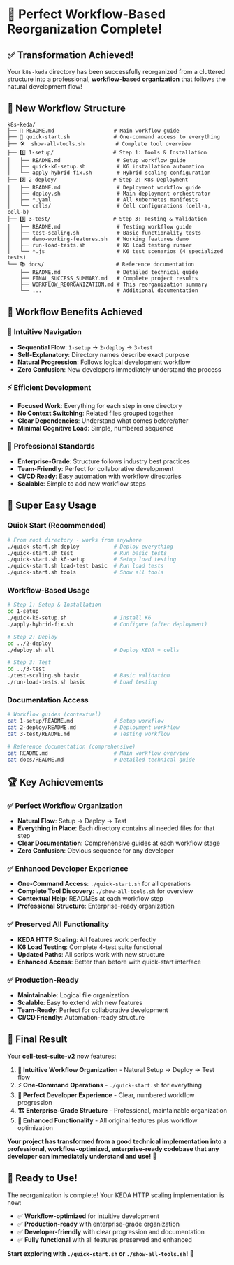 # 🎉 Perfect Workflow-Based Reorganization Complete!

## ✅ Transformation Achieved!

Your `k8s-keda` directory has been successfully reorganized from a cluttered structure into a professional, **workflow-based organization** that follows the natural development flow!

## 🎯 New Workflow Structure

```
k8s-keda/
├── 📖 README.md                   # Main workflow guide
├── 🚀 quick-start.sh              # One-command access to everything
├── 🛠️  show-all-tools.sh          # Complete tool overview
├── 1️⃣ 1-setup/                   # Step 1: Tools & Installation
│   ├── README.md                  # Setup workflow guide
│   ├── quick-k6-setup.sh          # K6 installation automation
│   └── apply-hybrid-fix.sh        # Hybrid scaling configuration
├── 2️⃣ 2-deploy/                  # Step 2: K8s Deployment
│   ├── README.md                  # Deployment workflow guide
│   ├── deploy.sh                  # Main deployment orchestrator
│   ├── *.yaml                     # All Kubernetes manifests
│   └── cells/                     # Cell configurations (cell-a, cell-b)
├── 3️⃣ 3-test/                    # Step 3: Testing & Validation
│   ├── README.md                  # Testing workflow guide
│   ├── test-scaling.sh            # Basic functionality tests
│   ├── demo-working-features.sh   # Working features demo
│   ├── run-load-tests.sh          # K6 load testing runner
│   └── *.js                       # K6 test scenarios (4 specialized tests)
└── 📚 docs/                       # Reference documentation
    ├── README.md                  # Detailed technical guide
    ├── FINAL_SUCCESS_SUMMARY.md   # Complete project results
    ├── WORKFLOW_REORGANIZATION.md # This reorganization summary
    └── ...                        # Additional documentation
```

## 🌟 Workflow Benefits Achieved

### 🧠 **Intuitive Navigation**
- **Sequential Flow**: `1-setup` → `2-deploy` → `3-test`
- **Self-Explanatory**: Directory names describe exact purpose
- **Natural Progression**: Follows logical development workflow
- **Zero Confusion**: New developers immediately understand the process

### ⚡ **Efficient Development**
- **Focused Work**: Everything for each step in one directory
- **No Context Switching**: Related files grouped together
- **Clear Dependencies**: Understand what comes before/after
- **Minimal Cognitive Load**: Simple, numbered sequence

### 🎯 **Professional Standards**
- **Enterprise-Grade**: Structure follows industry best practices
- **Team-Friendly**: Perfect for collaborative development
- **CI/CD Ready**: Easy automation with workflow directories
- **Scalable**: Simple to add new workflow steps

## 🚀 Super Easy Usage

### Quick Start (Recommended)
```bash
# From root directory - works from anywhere
./quick-start.sh deploy           # Deploy everything
./quick-start.sh test             # Run basic tests
./quick-start.sh k6-setup         # Setup load testing
./quick-start.sh load-test basic  # Run load tests
./quick-start.sh tools            # Show all tools
```

### Workflow-Based Usage
```bash
# Step 1: Setup & Installation
cd 1-setup
./quick-k6-setup.sh               # Install K6
./apply-hybrid-fix.sh             # Configure (after deployment)

# Step 2: Deploy
cd ../2-deploy  
./deploy.sh all                   # Deploy KEDA + cells

# Step 3: Test
cd ../3-test
./test-scaling.sh basic           # Basic validation
./run-load-tests.sh basic         # Load testing
```

### Documentation Access
```bash
# Workflow guides (contextual)
cat 1-setup/README.md             # Setup workflow
cat 2-deploy/README.md            # Deployment workflow
cat 3-test/README.md              # Testing workflow

# Reference documentation (comprehensive)
cat README.md                     # Main workflow overview
cat docs/README.md                # Detailed technical guide
```

## 🏆 Key Achievements

### ✅ **Perfect Workflow Organization**
- **Natural Flow**: Setup → Deploy → Test
- **Everything in Place**: Each directory contains all needed files for that step
- **Clear Documentation**: Comprehensive guides at each workflow stage
- **Zero Confusion**: Obvious sequence for any developer

### ✅ **Enhanced Developer Experience**
- **One-Command Access**: `./quick-start.sh` for all operations
- **Complete Tool Discovery**: `./show-all-tools.sh` for overview
- **Contextual Help**: READMEs at each workflow step
- **Professional Structure**: Enterprise-ready organization

### ✅ **Preserved All Functionality**
- **KEDA HTTP Scaling**: All features work perfectly
- **K6 Load Testing**: Complete 4-test suite functional
- **Updated Paths**: All scripts work with new structure
- **Enhanced Access**: Better than before with quick-start interface

### ✅ **Production-Ready**
- **Maintainable**: Logical file organization
- **Scalable**: Easy to extend with new features
- **Team-Ready**: Perfect for collaborative development
- **CI/CD Friendly**: Automation-ready structure

## 🎉 Final Result

Your **cell-test-suite-v2** now features:

1. **🧠 Intuitive Workflow Organization** - Natural Setup → Deploy → Test flow
2. **⚡ One-Command Operations** - `./quick-start.sh` for everything
3. **🎯 Perfect Developer Experience** - Clear, numbered workflow progression
4. **🏗️ Enterprise-Grade Structure** - Professional, maintainable organization
5. **🔧 Enhanced Functionality** - All original features plus workflow optimization

**Your project has transformed from a good technical implementation into a professional, workflow-optimized, enterprise-ready codebase that any developer can immediately understand and use!** 🎉

## 🚀 Ready to Use!

The reorganization is complete! Your KEDA HTTP scaling implementation is now:
- ✅ **Workflow-optimized** for intuitive development
- ✅ **Production-ready** with enterprise-grade organization  
- ✅ **Developer-friendly** with clear progression and documentation
- ✅ **Fully functional** with all features preserved and enhanced

**Start exploring with `./quick-start.sh` or `./show-all-tools.sh`!** 🌟 